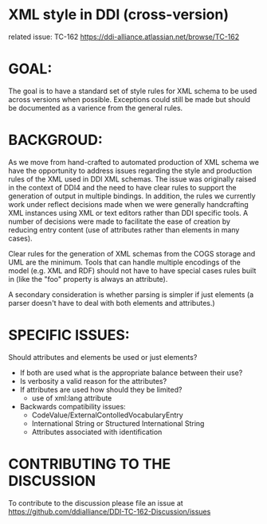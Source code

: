 # XML style in DDI (cross-version) 
related issue: TC-162 https://ddi-alliance.atlassian.net/browse/TC-162

# GOAL:
The goal is to have a standard set of style rules for XML schema to be used across versions when possible. Exceptions could still be made but should be documented as a varience from the general rules.

# BACKGROUD:
As we move from hand-crafted to automated production of XML schema we have the opportunity to address issues regarding the style and production rules of the XML used in DDI XML schemas. The issue was originally raised in the context of DDI4 and the need to have clear rules to support the generation of output in multiple bindings. In addition, the rules we currently work under reflect decisions made when we were generally handcrafting XML instances using XML or text editors rather than DDI specific tools. A number of decisions were made to facilitate the ease of creation by reducing entry content (use of attributes rather than elements in many cases). 

Clear rules for the generation of XML schemas from the COGS storage and UML are the minimum. Tools that can handle multiple encodings of the model (e.g. XML and RDF) should not have to have special cases rules built in (like the "foo" property is always an attribute).

A secondary consideration is whether parsing is simpler if just elements (a parser doesn't have to deal with both elements and attributes.)

# SPECIFIC ISSUES:
Should attributes and elements be used or just elements?
* If both are used what is the appropriate balance between their use?
* Is verbosity a valid reason for the attributes?
* If attributes are used how should they be limited?
  * use of xml:lang attribute
* Backwards compatibility issues:
  * CodeValue/ExternalContolledVocabularyEntry
  * International String or Structured International String
  * Attributes associated with identification
  
# CONTRIBUTING TO THE DISCUSSION
To contribute to the discussion please file an issue at https://github.com/ddialliance/DDI-TC-162-Discussion/issues

